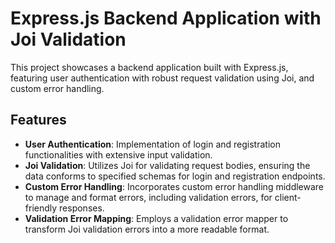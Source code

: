 # Express.js Backend Application with Joi Validation

This project showcases a backend application built with Express.js, featuring user authentication with robust request validation using Joi, and custom error handling.

## Features

- **User Authentication**: Implementation of login and registration functionalities with extensive input validation.
- **Joi Validation**: Utilizes Joi for validating request bodies, ensuring the data conforms to specified schemas for login and registration endpoints.
- **Custom Error Handling**: Incorporates custom error handling middleware to manage and format errors, including validation errors, for client-friendly responses.
- **Validation Error Mapping**: Employs a validation error mapper to transform Joi validation errors into a more readable format.

